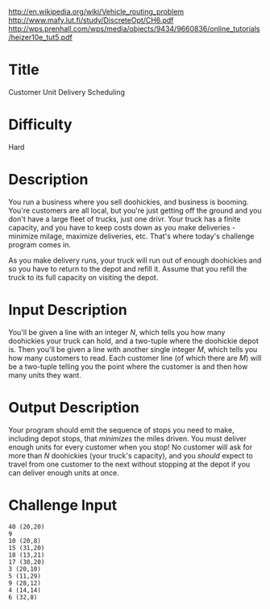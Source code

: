 http://en.wikipedia.org/wiki/Vehicle_routing_problem
http://www.mafy.lut.fi/study/DiscreteOpt/CH6.pdf
http://wps.prenhall.com/wps/media/objects/9434/9660836/online_tutorials/heizer10e_tut5.pdf

# Title

Customer Unit Delivery Scheduling

# Difficulty

Hard

# Description

You run a business where you sell doohickies, and business is booming. You're customers are all local, but you're just getting off the ground and you don't have a large fleet of trucks, just one drivr. Your truck has a finite capacity, and you have to keep costs down as you make deliveries - minimize milage, maximize deliveries, etc. That's where today's challenge program comes in. 

As you make delivery runs, your truck will run out of enough doohickies and so you have to return to the depot and refill it. Assume that you refill the truck to its full capacity on visiting the depot.

# Input Description

You'll be given a line with an integer *N*, which tells you how many doohickies your truck can hold, and a two-tuple where the doohickie depot is. Then you'll be given a line with another single integer *M*, which tells you how many customers to read. Each customer line (of which there are *M*) will be a two-tuple telling you the point where the customer is and then how many units they want. 

# Output Description

Your program should emit the sequence of stops you need to make, including depot stops, that *minimizes* the miles driven. You must deliver enough units for every customer when you stop! No customer will ask for more than *N* doohickies (your truck's capacity), and you *should* expect to travel from one customer to the next without stopping at the depot if you can deliver enough units at once. 

# Challenge Input

	40 (20,20)
	9
	10 (20,8)
	15 (31,20)
	18 (13,21)
	17 (30,20)
	3 (20,10)
	5 (11,29)
	9 (28,12)
	4 (14,14)
	6 (32,8)
